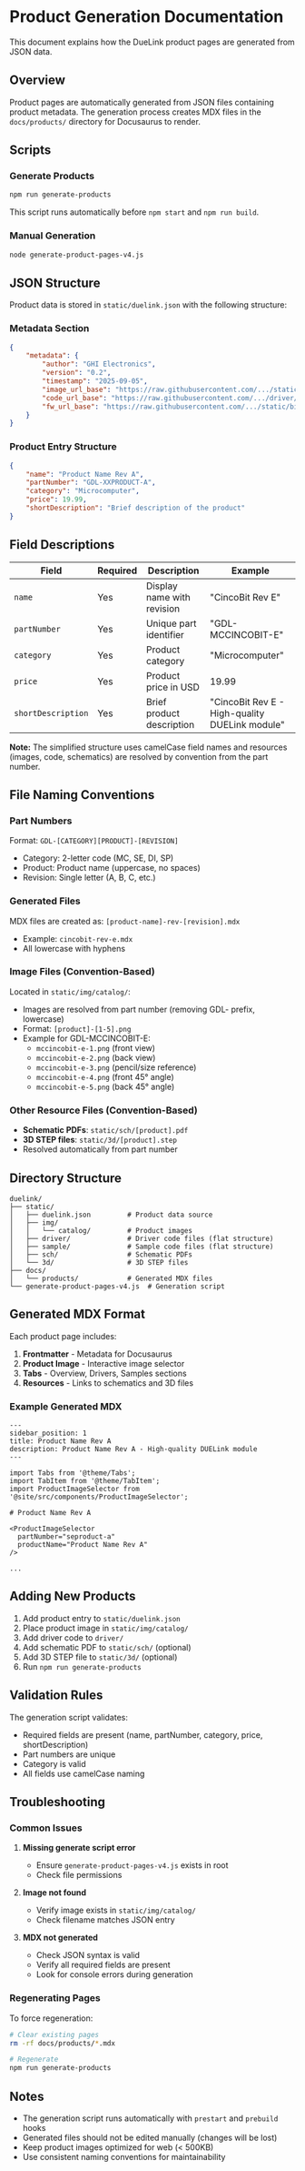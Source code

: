 # Product Generation Documentation

This document explains how the DueLink product pages are generated from JSON data.

## Overview

Product pages are automatically generated from JSON files containing product metadata. The generation process creates MDX files in the `docs/products/` directory for Docusaurus to render.

## Scripts

### Generate Products
```bash
npm run generate-products
```

This script runs automatically before `npm start` and `npm run build`.

### Manual Generation
```bash
node generate-product-pages-v4.js
```

## JSON Structure

Product data is stored in `static/duelink.json` with the following structure:

### Metadata Section
```json
{
    "metadata": {
        "author": "GHI Electronics",
        "version": "0.2",
        "timestamp": "2025-09-05",
        "image_url_base": "https://raw.githubusercontent.com/.../static/img/catalog/",
        "code_url_base": "https://raw.githubusercontent.com/.../driver/",
        "fw_url_base": "https://raw.githubusercontent.com/.../static/bin/fw/"
    }
}
```

### Product Entry Structure
```json
{
    "name": "Product Name Rev A",
    "partNumber": "GDL-XXPRODUCT-A",
    "category": "Microcomputer",
    "price": 19.99,
    "shortDescription": "Brief description of the product"
}
```

## Field Descriptions

| Field | Required | Description | Example |
|-------|----------|-------------|---------|
| `name` | Yes | Display name with revision | "CincoBit Rev E" |
| `partNumber` | Yes | Unique part identifier | "GDL-MCCINCOBIT-E" |
| `category` | Yes | Product category | "Microcomputer" |
| `price` | Yes | Product price in USD | 19.99 |
| `shortDescription` | Yes | Brief product description | "CincoBit Rev E - High-quality DUELink module" |

**Note:** The simplified structure uses camelCase field names and resources (images, code, schematics) are resolved by convention from the part number.


## File Naming Conventions

### Part Numbers
Format: `GDL-[CATEGORY][PRODUCT]-[REVISION]`
- Category: 2-letter code (MC, SE, DI, SP)
- Product: Product name (uppercase, no spaces)
- Revision: Single letter (A, B, C, etc.)

### Generated Files
MDX files are created as: `[product-name]-rev-[revision].mdx`
- Example: `cincobit-rev-e.mdx`
- All lowercase with hyphens

### Image Files (Convention-Based)
Located in `static/img/catalog/`:
- Images are resolved from part number (removing GDL- prefix, lowercase)
- Format: `[product]-[1-5].png`
- Example for GDL-MCCINCOBIT-E:
  - `mccincobit-e-1.png` (front view)
  - `mccincobit-e-2.png` (back view)
  - `mccincobit-e-3.png` (pencil/size reference)
  - `mccincobit-e-4.png` (front 45° angle)
  - `mccincobit-e-5.png` (back 45° angle)

### Other Resource Files (Convention-Based)
- **Schematic PDFs**: `static/sch/[product].pdf`
- **3D STEP files**: `static/3d/[product].step`
- Resolved automatically from part number

## Directory Structure

```
duelink/
├── static/
│   ├── duelink.json         # Product data source
│   ├── img/
│   │   └── catalog/         # Product images
│   ├── driver/              # Driver code files (flat structure)
│   ├── sample/              # Sample code files (flat structure)
│   ├── sch/                 # Schematic PDFs
│   └── 3d/                  # 3D STEP files
├── docs/
│   └── products/            # Generated MDX files
└── generate-product-pages-v4.js  # Generation script
```

## Generated MDX Format

Each product page includes:
1. **Frontmatter** - Metadata for Docusaurus
2. **Product Image** - Interactive image selector
3. **Tabs** - Overview, Drivers, Samples sections
4. **Resources** - Links to schematics and 3D files

### Example Generated MDX
```mdx
---
sidebar_position: 1
title: Product Name Rev A
description: Product Name Rev A - High-quality DUELink module
---

import Tabs from '@theme/Tabs';
import TabItem from '@theme/TabItem';
import ProductImageSelector from '@site/src/components/ProductImageSelector';

# Product Name Rev A

<ProductImageSelector 
  partNumber="seproduct-a"
  productName="Product Name Rev A"
/>

...
```

## Adding New Products

1. Add product entry to `static/duelink.json`
2. Place product image in `static/img/catalog/`
3. Add driver code to `driver/`
4. Add schematic PDF to `static/sch/` (optional)
5. Add 3D STEP file to `static/3d/` (optional)
6. Run `npm run generate-products`

## Validation Rules

The generation script validates:
- Required fields are present (name, partNumber, category, price, shortDescription)
- Part numbers are unique
- Category is valid
- All fields use camelCase naming

## Troubleshooting

### Common Issues

1. **Missing generate script error**
   - Ensure `generate-product-pages-v4.js` exists in root
   - Check file permissions

2. **Image not found**
   - Verify image exists in `static/img/catalog/`
   - Check filename matches JSON entry

3. **MDX not generated**
   - Check JSON syntax is valid
   - Verify all required fields are present
   - Look for console errors during generation

### Regenerating Pages

To force regeneration:
```bash
# Clear existing pages
rm -rf docs/products/*.mdx

# Regenerate
npm run generate-products
```

## Notes

- The generation script runs automatically with `prestart` and `prebuild` hooks
- Generated files should not be edited manually (changes will be lost)
- Keep product images optimized for web (< 500KB)
- Use consistent naming conventions for maintainability